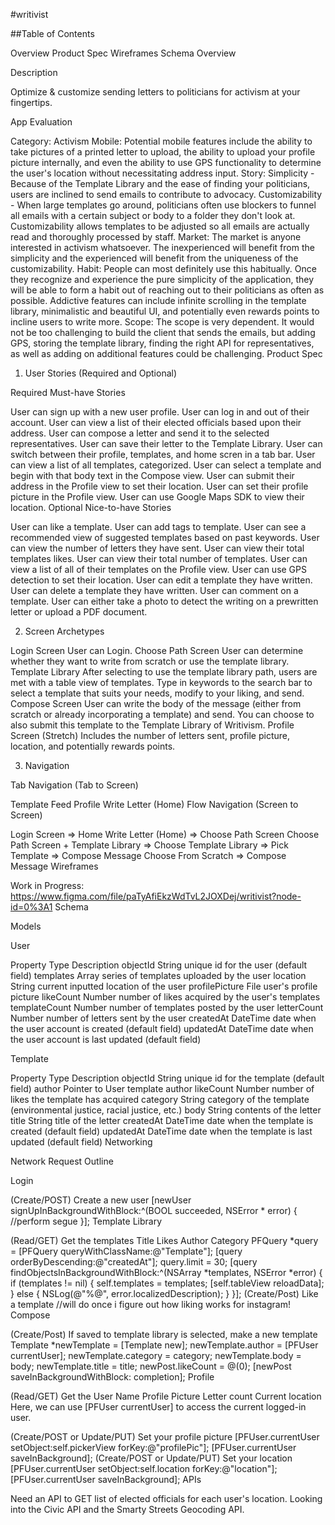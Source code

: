 #writivist

##Table of Contents

Overview
Product Spec
Wireframes
Schema
Overview

Description

Optimize & customize sending letters to politicians for activism at your fingertips.

App Evaluation

Category: Activism
Mobile: Potential mobile features include the ability to take pictures of a printed letter to upload, the ability to upload your profile picture internally, and even the ability to use GPS functionality to determine the user's location without necessitating address input. Story:
Simplicity - Because of the Template Library and the ease of finding your politicians, users are inclined to send emails to contribute to advocacy.
Customizability - When large templates go around, politicians often use blockers to funnel all emails with a certain subject or body to a folder they don't look at. Customizability allows templates to be adjusted so all emails are actually read and thoroughly processed by staff.
Market: The market is anyone interested in activism whatsoever. The inexperienced will benefit from the simplicity and the experienced will benefit from the uniqueness of the customizability.
Habit: People can most definitely use this habitually. Once they recognize and experience the pure simplicity of the application, they will be able to form a habit out of reaching out to their politicians as often as possible. Addictive features can include infinite scrolling in the template library, minimalistic and beautiful UI, and potentially even rewards points to incline users to write more.
Scope: The scope is very dependent. It would not be too challenging to build the client that sends the emails, but adding GPS, storing the template library, finding the right API for representatives, as well as adding on additional features could be challenging.
Product Spec

1. User Stories (Required and Optional)

Required Must-have Stories

User can sign up with a new user profile.
User can log in and out of their account.
User can view a list of their elected officials based upon their address.
User can compose a letter and send it to the selected representatives.
User can save their letter to the Template Library.
User can switch between their profile, templates, and home scren in a tab bar.
User can view a list of all templates, categorized.
User can select a template and begin with that body text in the Compose view.
User can submit their address in the Profile view to set their location.
User can set their profile picture in the Profile view.
User can use Google Maps SDK to view their location.
Optional Nice-to-have Stories

User can like a template.
User can add tags to template.
User can see a recommended view of suggested templates based on past keywords.
User can view the number of letters they have sent.
User can view their total templates likes.
User can view their total number of templates.
User can view a list of all of their templates on the Profile view.
User can use GPS detection to set their location.
User can edit a template they have written.
User can delete a template they have written.
User can comment on a template.
User can either take a photo to detect the writing on a prewritten letter or upload a PDF document.

2. Screen Archetypes

Login Screen
User can Login.
Choose Path Screen
User can determine whether they want to write from scratch or use the template library.
Template Library
After selecting to use the template library path, users are met with a table view of templates. Type in keywords to the search bar to select a template that suits your needs, modify to your liking, and send.
Compose Screen
User can write the body of the message (either from scratch or already incorporating a template) and send. You can choose to also submit this template to the Template Library of Writivism.
Profile Screen (Stretch)
Includes the number of letters sent, profile picture, location, and potentially rewards points.

3. Navigation

Tab Navigation (Tab to Screen)

Template Feed
Profile
Write Letter (Home)
Flow Navigation (Screen to Screen)

Login Screen
=> Home
Write Letter (Home)
=> Choose Path Screen
Choose Path Screen + Template Library
=> Choose Template Library
=> Pick Template
=> Compose Message
Choose From Scratch
=> Compose Message
Wireframes

Work in Progress: https://www.figma.com/file/paTyAfiEkzWdTvL2JOXDej/writivist?node-id=0%3A1 
Schema

Models

User

Property	Type	Description
objectId	String	unique id for the user (default field)
templates	Array	series of templates uploaded by the user
location	String	current inputted location of the user
profilePicture	File	user's profile picture
likeCount	Number	number of likes acquired by the user's templates
templateCount	Number	number of templates posted by the user
letterCount	Number	number of letters sent by the user
createdAt	DateTime	date when the user account is created (default field)
updatedAt	DateTime	date when the user account is last updated (default field)

Template

Property	Type	Description
objectId	String	unique id for the template (default field)
author	Pointer to User	template author
likeCount	Number	number of likes the template has acquired
category	String	category of the template (environmental justice, racial justice, etc.)
body	String	contents of the letter
title	String	title of the letter
createdAt	DateTime	date when the template is created (default field)
updatedAt	DateTime	date when the template is last updated (default field)
Networking

Network Request Outline

Login

(Create/POST) Create a new user
[newUser signUpInBackgroundWithBlock:^(BOOL succeeded, NSError * error) {
    //perform segue
}];
Template Library

(Read/GET) Get the templates
Title
Likes
Author
Category
PFQuery *query = [PFQuery queryWithClassName:@"Template"];
[query orderByDescending:@"createdAt"];
query.limit = 30;
[query findObjectsInBackgroundWithBlock:^(NSArray *templates, NSError *error) {
    if (templates != nil) {
        self.templates = templates;
        [self.tableView reloadData];
    } else {
        NSLog(@"%@", error.localizedDescription);
    }
}];
(Create/Post) Like a template //will do once i figure out how liking works for instagram!
Compose

(Create/Post) If saved to template library is selected, make a new template
Template *newTemplate = [Template new];
newTemplate.author = [PFUser currentUser];
newTemplate.category = category;
newTemplate.body = body;
newTemplate.title = title;
newPost.likeCount = @(0);
[newPost saveInBackgroundWithBlock: completion];
Profile

(Read/GET) Get the User
Name
Profile Picture
Letter count
Current location
Here, we can use [PFUser currentUser] to access the current logged-in user.

(Create/POST or Update/PUT) Set your profile picture
[PFUser.currentUser setObject:self.pickerView forKey:@"profilePic"];
[PFUser.currentUser saveInBackground];
(Create/POST or Update/PUT) Set your location
[PFUser.currentUser setObject:self.location forKey:@"location"];
[PFUser.currentUser saveInBackground];
APIs

Need an API to GET list of elected officials for each user's location. Looking into the Civic API and the Smarty Streets Geocoding API.
